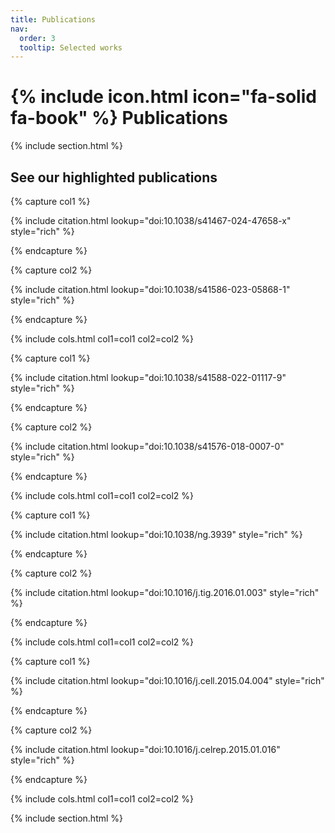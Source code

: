 ```yaml
---
title: Publications
nav:
  order: 3
  tooltip: Selected works
---
```


# {% include icon.html icon="fa-solid fa-book" %} Publications

{% include section.html %}

## See our highlighted publications

{% capture col1 %}

{% include citation.html lookup="doi:10.1038/s41467-024-47658-x" style="rich" %} <!--miRNA-->

{% endcapture %}

{% capture col2 %}

{% include citation.html lookup="doi:10.1038/s41586-023-05868-1" style="rich" %} <!--skate-->

{% endcapture %}

{% include cols.html col1=col1 col2=col2 %}

{% capture col1 %}

{% include citation.html lookup="doi:10.1038/s41588-022-01117-9" style="rich" %} <!--anania-->

{% endcapture %}

{% capture col2 %}

{% include citation.html lookup="doi:10.1038/s41576-018-0007-0" style="rich" %} <!--structural variation-->

{% endcapture %}

{% include cols.html col1=col1 col2=col2 %}

{% capture col1 %}

{% include citation.html lookup="doi:10.1038/ng.3939" style="rich" %} <!--indian hedgehog-->

{% endcapture %}

{% capture col2 %}

{% include citation.html lookup="doi:10.1016/j.tig.2016.01.003" style="rich" %} <!--breaking tads-->

{% endcapture %}

{% include cols.html col1=col1 col2=col2 %}

{% capture col1 %}

{% include citation.html lookup="doi:10.1016/j.cell.2015.04.004" style="rich" %} <!--disruptions-->

{% endcapture %}

{% capture col2 %}

{% include citation.html lookup="doi:10.1016/j.celrep.2015.01.016" style="rich" %} <!--engeneering-->

{% endcapture %}

{% include cols.html col1=col1 col2=col2 %}

{% include section.html %}

